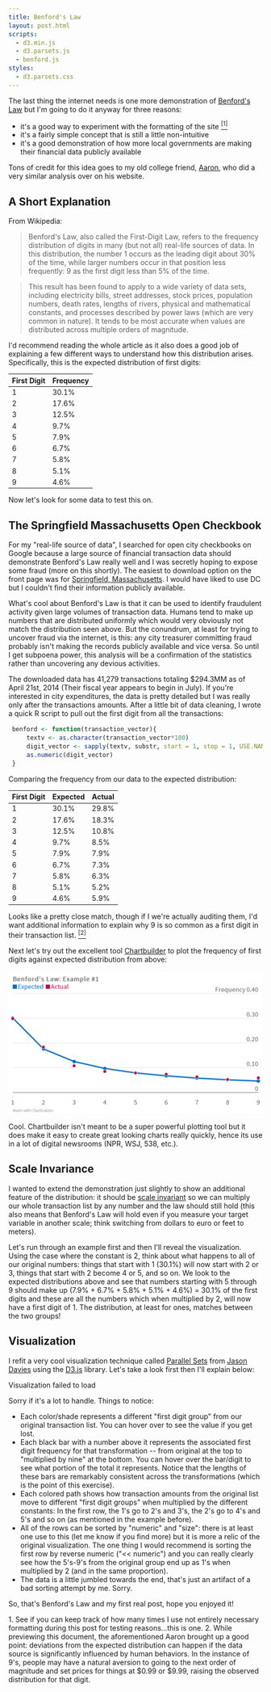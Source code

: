 ```yaml
---
title: Benford's Law
layout: post.html
scripts:
  - d3.min.js
  - d3.parsets.js
  - benford.js
styles:
  - d3.parsets.css
---
```


The last thing the internet needs is one more demonstration of [Benford's Law](https://en.wikipedia.org/wiki/Benford's_law) but I'm going to do it anyway for three reasons:

- it's a good way to experiment with the formatting of the site [<sup>[1]</sup>](#footnote-1)
- it's a fairly simple concept that is still a little non-intuitive
- it's a good demonstration of how more local governments are making their financial data publicly available

Tons of credit for this idea goes to my old college friend, [Aaron](http://aaronoellis.com/articles/benfords-law-and-the-denver-city-checkbook), who did a very similar analysis over on his website.

## A Short Explanation

From Wikipedia:

>	Benford's Law, also called the First-Digit Law, refers to the frequency distribution of digits in many (but not all) real-life sources of data.
	In this distribution, the number 1 occurs as the leading digit about 30% of the time, while larger numbers occur in that position less frequently:
	9 as the first digit less than 5% of the time.

>	This result has been found to apply to a wide variety of data sets, including electricity bills, street addresses, stock prices, population numbers,
	death rates, lengths of rivers, physical and mathematical constants, and processes described by power laws (which are very common in nature).
	It tends to be most accurate when values are distributed across multiple orders of magnitude.

I'd recommend reading the whole article as it also does a good job of explaining a few different ways to understand how this distribution arises.
Specifically, this is the expected distribution of first digits:


| First Digit | Frequency |
| --- | --- |
| 1 | 30.1% |
| 2 | 17.6% |
| 3 | 12.5% |
| 4 | 9.7% |
| 5 | 7.9% |
| 6 | 6.7% |
| 7 | 5.8% |
| 8 | 5.1% |
| 9 | 4.6% |

Now let's look for some data to test this on.

## The Springfield Massachusetts Open Checkbook

For my "real-life source of data", I searched for open city checkbooks on Google because a large source of financial transaction data should
demonstrate Benford's Law really well and I was secretly hoping to expose some fraud (more on this shortly). The easiest to download option on the front page was
for [Springfield, Massachusetts](http://www3.springfield-ma.gov/finance/opencheckbook.html). I would have liked to use DC but I couldn't find their information publicly available.

What's cool about Benford's Law is that it can be used to identify fraudulent activity given large volumes of transaction data.
Humans tend to make up numbers that are distributed uniformly which would very obviously not match the distribution seen above.
But the conundrum, at least for trying to uncover fraud via the internet, is this: any city treasurer committing fraud probably isn't making the records publicly available
and vice versa. So until I get subpoena power, this analysis will be a confirmation of the statistics rather than uncovering any devious activities.

The downloaded data has 41,279 transactions totaling $294.3MM as of April 21st, 2014 (Their fiscal year appears to begin in July).
If you're interested in city expenditures, the data is pretty detailed but I was really only after the transactions amounts.
After a little bit of data cleaning, I wrote a quick R script to pull out the first digit from all the transactions:

```R
 benford <- function(transaction_vector){
     textv <- as.character(transaction_vector*100)
     digit_vector <- sapply(textv, substr, start = 1, stop = 1, USE.NAMES = FALSE)
     as.numeric(digit_vector)
 }
```

Comparing the frequency from our data to the expected distribution:

| First Digit | Expected | Actual |
| --- | --- | --- |
| 1 | 30.1% | 29.8% |
| 2 | 17.6% | 18.3% |
| 3 | 12.5% | 10.8% |
| 4 | 9.7% | 8.5% |
| 5 | 7.9% | 7.9% |
| 6 | 6.7% | 7.3% |
| 7 | 5.8% | 6.3% |
| 8 | 5.1% | 5.2% |
| 9 | 4.6% | 5.9% |

Looks like a pretty close match, though if I we're actually auditing them, I'd want additional information to explain why 9 is so common  as
a first digit in their transaction list. [<sup>[2]</sup>](#footnote-2)

Next let's try out the excellent tool [Chartbuilder](https://github.com/Quartz/Chartbuilder/) to plot the frequency of first digits against expected distribution from above:

![Benfords-Law-Example-1](/images/benfords-law-example.png)

Cool. Chartbuilder isn't meant to be a super powerful plotting tool but it does make it easy to create great looking charts really quickly, hence its use
in a lot of digital newsrooms (NPR, WSJ, 538, etc.).

## Scale Invariance

I wanted to extend the demonstration just slightly to show an additional feature of the distribution:
it should be [scale invariant](http://en.wikipedia.org/wiki/Benford's_law#Scale_invariance) so we can multiply our whole transaction list by any number and the law should still hold (this also means that Benford's Law will
hold even if you measure your target variable in another scale; think switching from dollars to euro or feet to meters).

Let's run through an example first and then I'll reveal the visualization. Using the case where the constant is 2, think about what happens to all of our original
numbers: things that start with 1 (30.1%) will now start with 2 or 3, things that start with 2 become 4 or 5, and so on. We look to the expected
distributions above and see that numbers starting with 5 through 9 should make up (7.9% + 6.7% + 5.8% + 5.1% + 4.6%) = 30.1% of the first digits and these are
all the numbers which when multiplied by 2, will now have a first digit of 1. The distribution, at least for ones, matches between the two groups!

## Visualization

I refit a very cool visualization technique called [Parallel Sets](http://www.jasondavies.com/parallel-sets/) from [Jason Davies](http://www.jasondavies.com/) using the [D3.js](http://d3js.org/) library. Let's take a look first then I'll explain below:


<div id="vis"><noscript>Visualization failed to load</noscript></div>

Sorry if it's a lot to handle. Things to notice:

- Each color/shade represents a different "first digit group" from our original transaction list. You can hover over to see the value if you get lost.
- Each black bar with a number above it represents the associated first digit frequency for that transformation -- from original at the top to "multiplied by nine" at the bottom. You can hover over the bar/digit to see what portion of the total it represents. Notice that the lengths of these bars are remarkably consistent across the transformations (which is the point of this exercise).
- Each colored path shows how transaction amounts from the original list move to different "first digit groups" when multiplied by the different constants: In the first row, the 1's go to 2's and 3's, the 2's go to 4's and 5's and so on (as mentioned in the example before).
- All of the rows can be sorted by "numeric" and "size": there is at least one use to this (let me know if you find more) but it is more a relic of the original visualization. The one thing I would recommend is sorting the first row by reverse numeric ("<< numeric") and you can really clearly see how the 5's-9's from the original group end up as 1's when multiplied by 2 (and in the same proportion).
- The data is a little jumbled towards the end, that's just an artifact of a bad sorting attempt by me. Sorry.

So, that's Benford's Law and my first real post, hope you enjoyed it!

<div class="footnotes">
1. <a name="footnote-1"></a> See if you can keep track of how many times I use not entirely necessary formatting during this post for testing reasons...this is one.
2. <a name="footnote-2"></a> While previewing this document, the aforementioned Aaron brought up a good point: deviations from the expected distribution can happen if the data source is significantly influenced by human behaviors. In the instance of 9's, people may have a natural aversion to going to the next order of magnitude and set prices for things at $0.99 or $9.99, raising the observed distribution for that digit.
</div>
